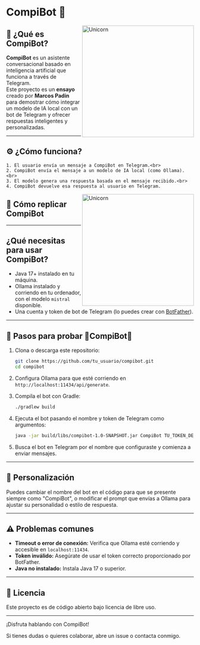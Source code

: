 # CompiBot 🤖
<img align="right" width=300px alt="Unicorn" src="https://media.tenor.com/xzKtvBspe5YAAAAi/emo-robot-happy-discord.gif" />


## 🤖 ¿Qué es CompiBot?

**CompiBot** es un asistente conversacional basado en inteligencia artificial que funciona a través de Telegram.  
Este proyecto es un **ensayo** creado por **Marcos Padín** para demostrar cómo integrar un modelo de IA local con un bot de Telegram y ofrecer respuestas inteligentes y personalizadas.

---

## ⚙️ ¿Cómo funciona?  

    1. El usuario envía un mensaje a CompiBot en Telegram.<br>
    2. CompiBot envía el mensaje a un modelo de IA local (como Ollama).<br>
    3. El modelo genera una respuesta basada en el mensaje recibido.<br>
    4. CompiBot devuelve esa respuesta al usuario en Telegram.

<img align="right" width=300px alt="Unicorn" src="https://github.com/user-attachments/assets/b96a6e8b-81d8-46c8-abaf-36b67d39520a" />


## 🚀 Cómo replicar CompiBot

---

## ¿Qué necesitas para usar CompiBot?

- Java 17+ instalado en tu máquina.  
- Ollama instalado y corriendo en tu ordenador, con el modelo `mistral` disponible.  
- Una cuenta y token de bot de Telegram (lo puedes crear con [BotFather](https://t.me/BotFather)).

---

## 📜 Pasos para probar 🤖CompiBot🤖

1. Clona o descarga este repositorio:

    ```bash
    git clone https://github.com/tu_usuario/compibot.git
    cd compibot
    ```

2. Configura Ollama para que esté corriendo en `http://localhost:11434/api/generate`.

3. Compila el bot con Gradle:

    ```bash
    ./gradlew build
    ```

4. Ejecuta el bot pasando el nombre y token de Telegram como argumentos:

    ```bash
    java -jar build/libs/compibot-1.0-SNAPSHOT.jar CompiBot TU_TOKEN_DE_TELEGRAM
    ```

5. Busca el bot en Telegram por el nombre que configuraste y comienza a enviar mensajes.

---

## 🎨 Personalización

Puedes cambiar el nombre del bot en el código para que se presente siempre como "CompiBot", o modificar el prompt que envías a Ollama para ajustar su personalidad o estilo de respuesta.

---

## ⚠️ Problemas comunes

- **Timeout o error de conexión:** Verifica que Ollama esté corriendo y accesible en `localhost:11434`.  
- **Token inválido:** Asegúrate de usar el token correcto proporcionado por BotFather.  
- **Java no instalado:** Instala Java 17 o superior.

---

## 📝 Licencia

Este proyecto es de código abierto bajo licencia de libre uso.

---

¡Disfruta hablando con CompiBot!

Si tienes dudas o quieres colaborar, abre un issue o contacta conmigo.
